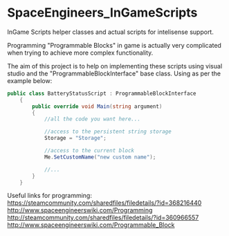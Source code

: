 # SpaceEngineers_InGameScripts
InGame Scripts helper classes and actual scripts for intelisense support.

Programming "Programmable Blocks" in game is actually very complicated when trying to achieve more complex functionality. 

The aim of this project is to help on implementing these scripts using visual studio and the "ProgrammableBlockInterface" base class. Using as per the example below:

```c#
public class BatteryStatusScript : ProgrammableBlockInterface
    {
        public override void Main(string argument)
        {
            //all the code you want here...

            //access to the persistent string storage
            Storage = "Storage";

            //access to the current block
            Me.SetCustomName("new custom name");

            //...
        }
    }
```

Useful links for programming:
https://steamcommunity.com/sharedfiles/filedetails/?id=368216440
http://www.spaceengineerswiki.com/Programming
http://steamcommunity.com/sharedfiles/filedetails/?id=360966557
http://www.spaceengineerswiki.com/Programmable_Block
